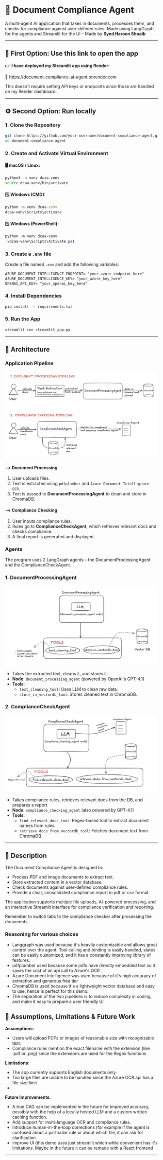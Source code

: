 # 📄 Document Compliance Agent

A multi-agent AI application that takes in documents, processes them, and checks for compliance against user-defined rules. Made using LangGraph for the agents and Streamlit for the UI – Made by **Syed Haroon Shoaib**

---

## 🚀 First Option: Use this link to open the app

👉 **I have deployed my Streamlit app using Render:**

🔗 https://document-compliance-ai-agent.onrender.com

This doesn't require setting API keys or endpoints since those are handled on my Render dashboard.

---

## ⚙️ Second Option: Run locally

### 1. Clone the Repository

```bash
git clone https://github.com/your-username/document-compliance-agent.git
cd document-compliance-agent
```

### 2. Create and Activate Virtual Environment

#### 🖥 macOS / Linux:

```bash
python3 -m venv dcaa-venv
source dcaa-venv/bin/activate
```

#### 🪟 Windows (CMD):

```cmd
python -m venv dcaa-venv
dcaa-venv\Scripts\activate
```

#### 🪟 Windows (PowerShell):

```powershell
python -m venv dcaa-venv
.\dcaa-venv\Scripts\Activate.ps1
```

### 3. Create a `.env` file 

Create a file named `.env` and add the following variables:

```env
AZURE_DOCUMENT_INTELLIGENCE_ENDPOINT= "your_azure_endpoint_here"
AZURE_DOCUMENT_INTELLIGENCE_KEY= "your_azure_key_here"
OPENAI_API_KEY= "your_openai_key_here"
```

### 4. Install Dependencies

```bash
pip install -r requirements.txt
```

### 5. Run the App

```bash
streamlit run streamlit_app.py
```

---

## 🧠 Architecture

### Application Pipeline

![Pipeline Architecture](readme_images/pipeline_architecture_diagram.png)

#### --> Document Processing
1. User uploads files.
2. Text is extracted using `pdfplumber` and `Azure Document Intelligence OCR`.
3. Text is passed to **DocumentProcessingAgent** to clean and store in ChromaDB.

#### --> Compliance Checking
1. User inputs compliance rules.
2. Rules go to **ComplianceCheckAgent**, which retrieves relevant docs and checks compliance.
3. A final report is generated and displayed.

### Agents

The program uses 2 LangGraph agents – the DocumentProcessingAgent and the ComplianceCheckAgent.

### 1. DocumentProcessingAgent

![Agent 1 Architecture](readme_images/document_processing_agent_diagram.png)

- Takes the extracted text, cleans it, and stores it.
- **Node**: `document_processing_agent` (powered by OpenAI's GPT-4.1)
- **Tools**:
  - `text_cleaning_tool`: Uses LLM to clean raw data.
  - `store_in_vectordb_tool`: Stores cleaned text in ChromaDB.

### 2. ComplianceCheckAgent

![Agent 2 Architecture](readme_images/compliance_check_agent_diagram.png)

- Takes compliance rules, retrieves relevant docs from the DB, and prepares a report.
- **Node**: `compliance_checking_agent` (also powered by GPT-4.1)
- **Tools**:
  - `find_relevant_docs_tool`: Regex-based tool to extract document names from rules.
  - `retrieve_docs_from_vectordb_tool`: Fetches document text from ChromaDB.

---

## 📘 Description

The Document Compliance Agent is designed to:
- Process PDF and image documents to extract text.
- Store extracted content in a vector database.
- Check documents against user-defined compliance rules.
- Provide a clear, consolidated compliance report in pdf or csv format.

The application supports multiple file uploads, AI-powered processing, and an interactive Streamlit interface for compliance verification and reporting.

Remember to switch tabs to the compliance checker after processing the documents.

### Reasoning for various choices

- Langgraph was used because it's heavily customizable and allows great control over the agent. Tool calling and binding is easily handled, states can be easily customized, and it has a constantly improving library of features.
- pdfplumber used because some pdfs have directly embedded text so it saves the cost of an api call to Azure's OCR
- Azure Document Intelligence was used because of it's high accuracy of extraction and generous free tier
- ChromaDB is used because it's a lightweight vector database and easy to use, hence is perfect for this demo.
- The separation of the two pipelines is to reduce complexity in coding, and make it easy to prepare a user friendly UI

## 🧩 Assumptions, Limitations & Future Work

**Assumptions:**

* Users will upload PDFs or images of reasonable size with recognizable text.
* Compliance rules mention the exact filename with the extension (like .pdf or .png) since the extensions are used for the Regex functions

**Limitations:**

* The app currently supports English documents only.
* Too large files are unable to be handled since the Azure OCR api has a file size limit
* 

**Future Improvements:**

* A true CAG can be implemented in the future for improved accuracy, possibly with the help of a locally hosted LLM and a custom written caching function. 
* Add support for multi-language OCR and compliance rules.
* Introduce human-in-the-loop corrections (for example if the agent is confused about a particular rule or about which file, it can ask for clarification
* Improve UI (this demo uses just streamlit which while convenient has it's limitations. Maybe in the future it can be remade with a React frontend

---
